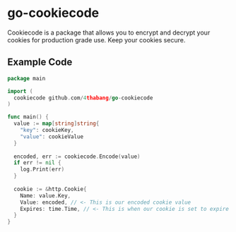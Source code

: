 # go-cookiecode
Cookiecode is a package that allows you to encrypt and decrypt your cookies for production grade use. Keep your cookies secure.

## Example Code
```go
package main

import (
  cookiecode github.com/4thabang/go-cookiecode
)

func main() {
  value := map[string]string{
    "key": cookieKey,
    "value": cookieValue
  }
  
  encoded, err := cookiecode.Encode(value)
  if err != nil {
    log.Print(err)
  }
  
  cookie := &http.Cookie{
    Name: value.Key,
    Value: encoded, // <- This is our encoded cookie value
    Expires: time.Time, // <- This is when our cookie is set to expire
  }
}
```
